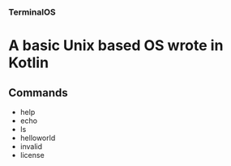 ### TerminalOS

# A basic Unix based OS wrote in Kotlin

## Commands
- help 
- echo 
- ls 
- helloworld 
- invalid 
- license 
